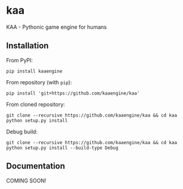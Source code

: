 # kaa
KAA - Pythonic game engine for humans


## Installation

From PyPI:
```
pip install kaaengine
```

From repository (with `pip`):
```
pip install 'git+https://github.com/kaaengine/kaa'
```

From cloned repository:
```
git clone --recursive https://github.com/kaaengine/kaa && cd kaa
python setup.py install
```

Debug build:
```
git clone --recursive https://github.com/kaaengine/kaa && cd kaa
python setup.py install --build-type Debug
```


## Documentation

COMING SOON!
